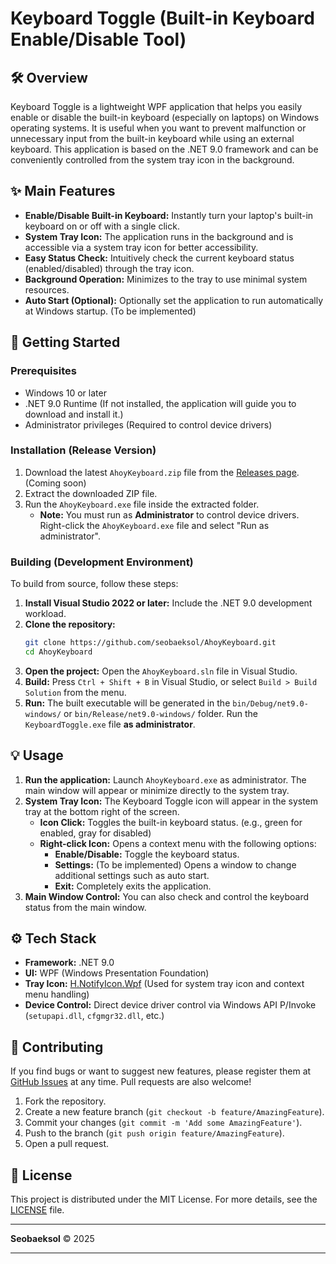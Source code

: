 # Keyboard Toggle (Built-in Keyboard Enable/Disable Tool)

## 🛠️ Overview

Keyboard Toggle is a lightweight WPF application that helps you easily enable or disable the built-in keyboard (especially on laptops) on Windows operating systems. It is useful when you want to prevent malfunction or unnecessary input from the built-in keyboard while using an external keyboard. This application is based on the .NET 9.0 framework and can be conveniently controlled from the system tray icon in the background.

## ✨ Main Features

- **Enable/Disable Built-in Keyboard:** Instantly turn your laptop's built-in keyboard on or off with a single click.
- **System Tray Icon:** The application runs in the background and is accessible via a system tray icon for better accessibility.
- **Easy Status Check:** Intuitively check the current keyboard status (enabled/disabled) through the tray icon.
- **Background Operation:** Minimizes to the tray to use minimal system resources.
- **Auto Start (Optional):** Optionally set the application to run automatically at Windows startup. (To be implemented)

## 🚀 Getting Started

### Prerequisites

- Windows 10 or later
- .NET 9.0 Runtime (If not installed, the application will guide you to download and install it.)
- Administrator privileges (Required to control device drivers)

### Installation (Release Version)

1. Download the latest `AhoyKeyboard.zip` file from the [Releases page](https://github.com/seobaeksol/AhoyKeyboard/releases). (Coming soon)
2. Extract the downloaded ZIP file.
3. Run the `AhoyKeyboard.exe` file inside the extracted folder.
   - **Note:** You must run as **Administrator** to control device drivers. Right-click the `AhoyKeyboard.exe` file and select "Run as administrator".

### Building (Development Environment)

To build from source, follow these steps:

1. **Install Visual Studio 2022 or later:** Include the .NET 9.0 development workload.
2. **Clone the repository:**
   ```bash
   git clone https://github.com/seobaeksol/AhoyKeyboard.git
   cd AhoyKeyboard
   ```
3. **Open the project:** Open the `AhoyKeyboard.sln` file in Visual Studio.
4. **Build:** Press `Ctrl + Shift + B` in Visual Studio, or select `Build > Build Solution` from the menu.
5. **Run:** The built executable will be generated in the `bin/Debug/net9.0-windows/` or `bin/Release/net9.0-windows/` folder. Run the `KeyboardToggle.exe` file **as administrator**.

## 💡 Usage

1. **Run the application:** Launch `AhoyKeyboard.exe` as administrator. The main window will appear or minimize directly to the system tray.
2. **System Tray Icon:** The Keyboard Toggle icon will appear in the system tray at the bottom right of the screen.
   - **Icon Click:** Toggles the built-in keyboard status. (e.g., green for enabled, gray for disabled)
   - **Right-click Icon:** Opens a context menu with the following options:
     - **Enable/Disable:** Toggle the keyboard status.
     - **Settings:** (To be implemented) Opens a window to change additional settings such as auto start.
     - **Exit:** Completely exits the application.
3. **Main Window Control:** You can also check and control the keyboard status from the main window.

## ⚙️ Tech Stack

- **Framework:** .NET 9.0
- **UI:** WPF (Windows Presentation Foundation)
- **Tray Icon:** [H.NotifyIcon.Wpf](https://github.com/HavenDV/H.NotifyIcon) (Used for system tray icon and context menu handling)
- **Device Control:** Direct device driver control via Windows API P/Invoke (`setupapi.dll`, `cfgmgr32.dll`, etc.)

## 🤝 Contributing

If you find bugs or want to suggest new features, please register them at [GitHub Issues](https://github.com/seobaeksol/AhoyKeyboard/issues) at any time. Pull requests are also welcome!

1. Fork the repository.
2. Create a new feature branch (`git checkout -b feature/AmazingFeature`).
3. Commit your changes (`git commit -m 'Add some AmazingFeature'`).
4. Push to the branch (`git push origin feature/AmazingFeature`).
5. Open a pull request.

## 📜 License

This project is distributed under the MIT License. For more details, see the [LICENSE](https://github.com/seobaeksol/AhoyKeyboard/license.md) file.

---

**Seobaeksol**
© 2025

---
